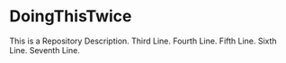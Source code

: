 # DoingThisTwice
This is a Repository Description.
Third Line.
Fourth Line.
Fifth Line.
Sixth Line.
Seventh Line.
